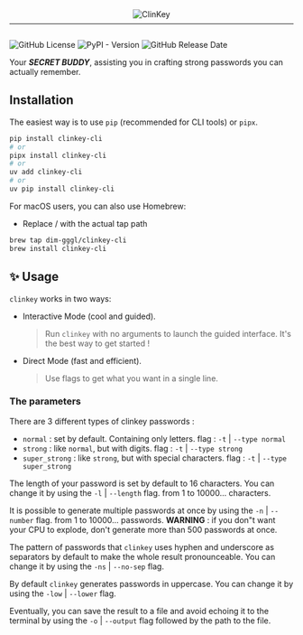 
---  

<div align="center">
  <img src="./media/clinkey_green_title.svg" alt="ClinKey" style="max-width: 80%; margin: -40px auto;"/>
</div>
  
![GitHub License](https://img.shields.io/github/license/dim-gggl/Clinkey?style=plastic)
![PyPI - Version](https://img.shields.io/pypi/v/clinkey-cli?style=plastic&logo=python&logoColor=yellow)
![GitHub Release Date](https://img.shields.io/github/release-date/dim-gggl/clinkey-cli?style=plastic&logo=github&logoColor=green)


Your _**SECRET BUDDY**_, assisting you in crafting strong passwords you can actually remember.

## Installation

The easiest way is to use `pip` (recommended for CLI tools) or `pipx`. 

```bash
pip install clinkey-cli
# or
pipx install clinkey-cli
# or 
uv add clinkey-cli
# or
uv pip install clinkey-cli
```

For macOS users, you can also use Homebrew:
- Replace <user>/<repo> with the actual tap path  

```bash
brew tap dim-gggl/clinkey-cli
brew install clinkey-cli
```

## ✨ Usage
`clinkey` works in two ways: 
- Interactive Mode (cool and guided).
	> Run `clinkey` with no arguments to launch the guided interface. It's the best way to get started !
- Direct Mode (fast and efficient).
	> Use flags to get what you want in a single line.

### The parameters

There are 3 different types of clinkey passwords : 
- `normal` : set by default. Containing only letters. flag : `-t` | `--type normal`
- `strong` : like `normal`, but with digits. flag : `-t` | `--type strong`
- `super_strong` : like `strong`, but with special characters. flag : `-t` | `--type super_strong`
  
The length of your password is set by default to 16 characters. You can change it by using the `-l` | `--length` flag. from 1 to 10000... characters.  

It is possible to generate multiple passwords at once by using the `-n` | `--number` flag. from 1 to 10000... passwords.  **WARNING** : if you don"t want your CPU to explode, don't generate more than 500 passwords at once.  

The pattern of passwords that `clinkey` uses hyphen and underscore as separators by default to make the whole result pronounceable. You can change it by using the `-ns` | `--no-sep` flag.  

By default `clinkey` generates passwords in uppercase. You can change it by using the `-low` | `--lower` flag.  

Eventually, you can save the result to a file and avoid echoing it to the terminal by using the `-o` | `--output` flag followed by the path to the file.  

